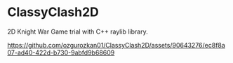 # ClassyClash2D

2D Knight War Game trial with C++ raylib library.


https://github.com/ozgurozkan01/ClassyClash2D/assets/90643276/ec8f8a07-ad40-422d-b730-9abfd9b68609
